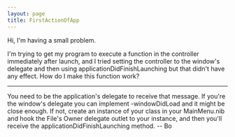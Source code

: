 ```yaml
---
layout: page
title: FirstActionOfApp
---
```


Hi, I'm having a small problem.

I'm trying to get my program to execute a function in the controller immediately after launch, and I tried setting the controller to the window's delegate and then using applicationDidFinishLaunching but that didn't have any effect.  How do I make this function work?


----

You need to be the application's delegate to receive that message.  If you're the window's delegate you can implement -windowDidLoad and it might be close enough.  If not, create an instance of your class in your MainMenu.nib and hook the File's Owner delegate outlet to your instance, and then you'll receive the applicationDidFinishLaunching method. -- Bo

